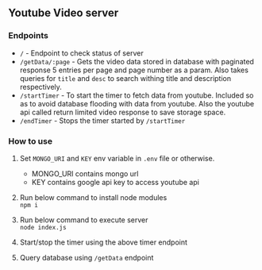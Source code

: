 ## Youtube Video server

### Endpoints  

* ```/``` - Endpoint to check status of server
* ```/getData/:page``` - Gets the video data stored in database with paginated response 5 entries per page and page number as a param. Also takes queries for ```title``` and ```desc``` to search withing title and description respectively.
* ```/startTimer``` - To start the timer to fetch data from youtube. Included so as to avoid database flooding with data from youtube. Also the youtube api called return limited video response to save storage space.
* ```/endTimer``` - Stops the timer started by ```/startTimer```

### How to use

1. Set ```MONGO_URI``` and ```KEY``` env variable in ```.env``` file or otherwise. 
    * MONGO_URI contains mongo url 
    * KEY contains google api key to access youtube api

2. Run below command to install node modules<br>
    ```npm i```

3. Run below command to execute server<br> 
    ```node index.js```

4. Start/stop the timer using the above timer endpoint

5. Query database using ```/getData``` endpoint 